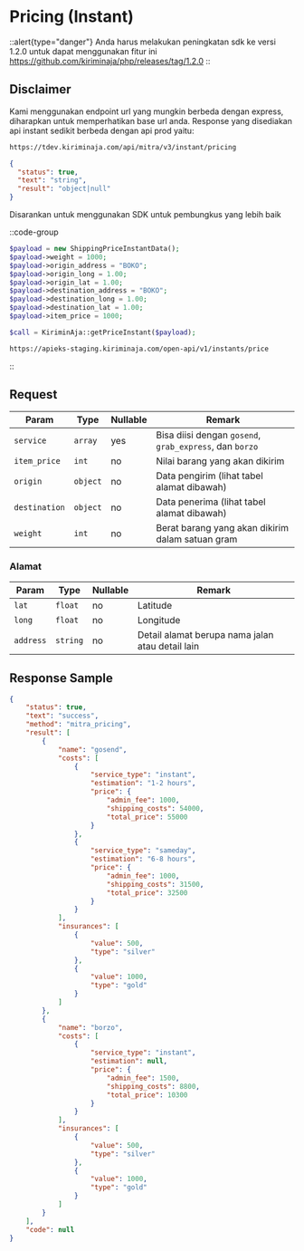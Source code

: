 # Pricing (Instant)

::alert{type="danger"}
Anda harus melakukan peningkatan sdk ke versi 1.2.0 untuk dapat menggunakan fitur ini https://github.com/kiriminaja/php/releases/tag/1.2.0
::

## Disclaimer
Kami menggunakan endpoint url yang mungkin berbeda dengan express, diharapkan untuk memperhatikan base url anda. Response yang disediakan api instant sedikit berbeda dengan api prod yaitu:

```bash [POST]
https://tdev.kiriminaja.com/api/mitra/v3/instant/pricing
```

```json
{
  "status": true,
  "text": "string",
  "result": "object|null"
}
```
Disarankan untuk menggunakan SDK untuk pembungkus yang lebih baik


::code-group
```php [PHP]
$payload = new ShippingPriceInstantData();
$payload->weight = 1000;
$payload->origin_address = "BOKO";
$payload->origin_long = 1.00;
$payload->origin_lat = 1.00;
$payload->destination_address = "BOKO";
$payload->destination_long = 1.00;
$payload->destination_lat = 1.00;
$payload->item_price = 1000;

$call = KiriminAja::getPriceInstant($payload);

```
```bash [POST]
https://apieks-staging.kiriminaja.com/open-api/v1/instants/price
```
::


## Request 
| Param | Type     | Nullable | Remark  |
|---------------|----------|----------|---------------------------------------------------------|
| `service`     | `array`  | yes      | Bisa diisi dengan `gosend`, `grab_express`, dan `borzo` | 
| `item_price`  | `int`    | no       | Nilai barang yang akan dikirim  | 
| `origin`      | `object` | no       | Data pengirim (lihat tabel alamat dibawah)      |
| `destination` | `object` | no       | Data penerima (lihat tabel alamat dibawah)      |
| `weight`      | `int`    | no       | Berat barang yang akan dikirim dalam satuan gram| 

### Alamat

| Param     | Type     | Nullable | Remark   |
|-----------|----------|----------|--------------------------------------------------|
| `lat`     | `float`  | no       | Latitude |
| `long`    | `float`  | no       | Longitude|
| `address` | `string` | no       | Detail alamat berupa nama jalan atau detail lain |


## Response Sample

```json
{
	"status": true,
	"text": "success",
	"method": "mitra_pricing",
	"result": [
		{
			"name": "gosend",
			"costs": [
				{
					"service_type": "instant",
					"estimation": "1-2 hours",
					"price": {
						"admin_fee": 1000,
						"shipping_costs": 54000,
						"total_price": 55000
					}
				},
				{
					"service_type": "sameday",
					"estimation": "6-8 hours",
					"price": {
						"admin_fee": 1000,
						"shipping_costs": 31500,
						"total_price": 32500
					}
				}
			],
			"insurances": [
				{
					"value": 500,
					"type": "silver"
				},
				{
					"value": 1000,
					"type": "gold"
				}
			]
		},
		{
			"name": "borzo",
			"costs": [
				{
					"service_type": "instant",
					"estimation": null,
					"price": {
						"admin_fee": 1500,
						"shipping_costs": 8800,
						"total_price": 10300
					}
				}
			],
			"insurances": [
				{
					"value": 500,
					"type": "silver"
				},
				{
					"value": 1000,
					"type": "gold"
				}
			]
		}
	],
	"code": null
}
```
